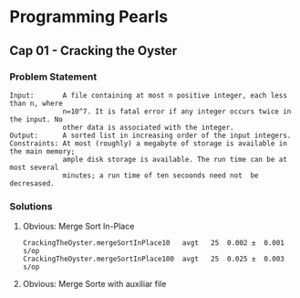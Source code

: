 # Programming Pearls

## Cap 01 - Cracking the Oyster

### Problem Statement

```
Input:       A file containing at most n positive integer, each less than n, where 
             n=10^7. It is fatal error if any integer occurs twice in the input. No
             other data is associated with the integer.
Output:      A sorted list in increasing order of the input integers.
Constraints: At most (roughly) a megabyte of storage is available in the main memory;
             ample disk storage is available. The run time can be at most several
             minutes; a run time of ten secoonds need not  be decresased.
```

### Solutions

1. Obvious: Merge Sort In-Place
   ```
   CrackingTheOyster.mergeSortInPlace10   avgt   25  0.002 ±  0.001   s/op
   CrackingTheOyster.mergeSortInPlace100  avgt   25  0.025 ±  0.003   s/op
   ```
2. Obvious: Merge Sorte with auxiliar file